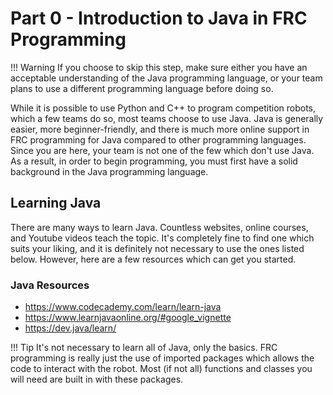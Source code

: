 # Part 0 - Introduction to Java in FRC Programming

!!! Warning
    If you choose to skip this step, make sure either you have an acceptable understanding of the Java programming language, or your team plans to use a different programming language before doing so.

While it is possible to use Python and C++ to program competition robots, which a few teams do so, most teams choose to use Java. Java is generally easier, more beginner-friendly, and there is much more online support in FRC programming for Java compared to other programming languages. Since you are here, your team is not one of the few which don't use Java. As a result, in order to begin programming, you must first have a solid background in the Java programming language.

## Learning Java

There are many ways to learn Java. Countless websites, online courses, and Youtube videos teach the topic. It's completely fine to find one which suits your liking, and it is definitely not necessary to use the ones listed below. However, here are a few resources which can get you started.

### Java Resources
 - https://www.codecademy.com/learn/learn-java
 - https://www.learnjavaonline.org/#google_vignette
 - https://dev.java/learn/

!!! Tip
    It's not necessary to learn all of Java, only the basics. FRC programming is really just the use of imported packages which allows the code to interact with the robot. Most (if not all) functions and classes you will need are built in with these packages.